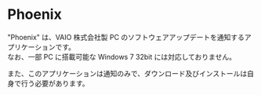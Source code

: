 # Phoenix
"Phoenix" は、VAIO 株式会社製 PC のソフトウェアアップデートを通知するアプリケーションです。  
なお、一部 PC に搭載可能な Windows 7 32bit には対応しておりません。

また、このアプリケーションは通知のみで、ダウンロード及びインストールは自身で行う必要があります。